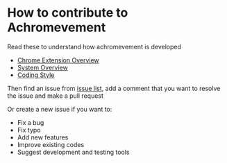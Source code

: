 # How to contribute to Achromevement

Read these to understand how achromevement is developed

- [Chrome Extension Overview](doc/chrome_extension_overview.md)
- [System Overview](doc/system_overview.md)
- [Coding Style](doc/coding_style.md)

Then find an issue from [issue list](https://github.com/canhnd58/achromevement/issues), add a comment that you want to resolve the issue and make a pull request

Or create a new issue if you want to:

- Fix a bug
- Fix typo
- Add new features
- Improve existing codes
- Suggest development and testing tools
